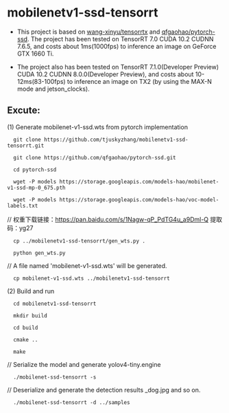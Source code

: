 # mobilenetv1-ssd-tensorrt

* This project is based on [wang-xinyu/tensorrtx](https://github.com/wang-xinyu/tensorrtx) and [qfgaohao/pytorch-ssd](https://github.com/qfgaohao/pytorch-ssd). The project has been tested on TensorRT 7.0 CUDA 10.2 CUDNN 7.6.5, and costs about 1ms(1000fps) to inference an image on GeForce GTX 1660 Ti.

* The project also has been tested on TensorRT 7.1.0(Developer Preview) CUDA 10.2 CUDNN 8.0.0(Developer Preview), and costs about 10-12ms(83-100fps) to inference an image on TX2 (by using the MAX-N mode and jetson_clocks).

## Excute:

(1) Generate mobilenet-v1-ssd.wts from pytorch implementation

```
  git clone https://github.com/tjuskyzhang/mobilenetv1-ssd-tensorrt.git
  
  git clone https://github.com/qfgaohao/pytorch-ssd.git
  
  cd pytorch-ssd
  
  wget -P models https://storage.googleapis.com/models-hao/mobilenet-v1-ssd-mp-0_675.pth
  
  wget -P models https://storage.googleapis.com/models-hao/voc-model-labels.txt
``` 
// 权重下载链接：https://pan.baidu.com/s/1Nagw-qP_PdTG4u_a9Dml-Q 提取码：yg27  
```
  cp ../mobilenetv1-ssd-tensorrt/gen_wts.py .

  python gen_wts.py
```
// A file named 'mobilenet-v1-ssd.wts' will be generated.

```
  cp mobilenet-v1-ssd.wts ../mobilenetv1-ssd-tensorrt
```

(2) Build and run

```
  cd mobilenetv1-ssd-tensorrt

  mkdir build

  cd build

  cmake ..

  make
```
// Serialize the model and generate yolov4-tiny.engine
```
  ./mobilenet-ssd-tensorrt -s
```

// Deserialize and generate the detection results _dog.jpg and so on.

```
  ./mobilenet-ssd-tensorrt -d ../samples
```
